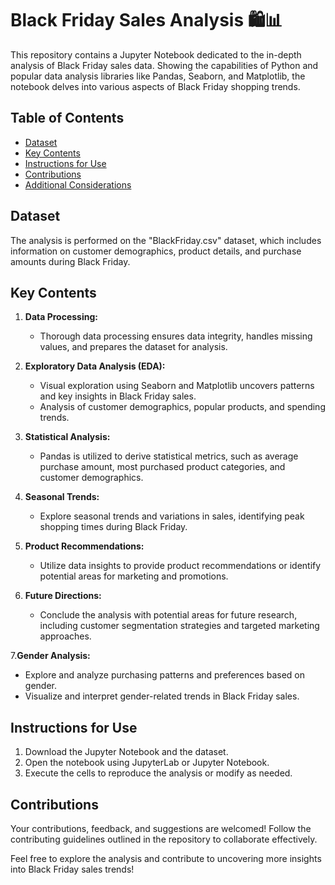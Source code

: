 <h1>Black Friday Sales Analysis 🛍️📊</h1>
This repository contains a Jupyter Notebook dedicated to the in-depth analysis of Black Friday sales data.
Showing the capabilities of Python and popular data analysis libraries like Pandas, Seaborn, and Matplotlib, the notebook delves into various aspects of Black Friday shopping trends.

## Table of Contents
- [Dataset](#dataset)
- [Key Contents](#key-contents)
- [Instructions for Use](#instructions-for-use)
- [Contributions](#contributions)
- [Additional Considerations](#additional-considerations)

## Dataset

The analysis is performed on the "BlackFriday.csv" dataset, which includes information on customer demographics, product details, and purchase amounts during Black Friday.

## Key Contents

1. **Data Processing:**
   - Thorough data processing ensures data integrity, handles missing values, and prepares the dataset for analysis.

2. **Exploratory Data Analysis (EDA):**
   - Visual exploration using Seaborn and Matplotlib uncovers patterns and key insights in Black Friday sales.
   - Analysis of customer demographics, popular products, and spending trends.

3. **Statistical Analysis:**
   - Pandas is utilized to derive statistical metrics, such as average purchase amount, most purchased product categories, and customer demographics.

4. **Seasonal Trends:**
   - Explore seasonal trends and variations in sales, identifying peak shopping times during Black Friday.

5. **Product Recommendations:**
   - Utilize data insights to provide product recommendations or identify potential areas for marketing and promotions.

6. **Future Directions:**
   - Conclude the analysis with potential areas for future research, including customer segmentation strategies and targeted marketing approaches.

7.**Gender Analysis:**
   - Explore and analyze purchasing patterns and preferences based on gender.
   - Visualize and interpret gender-related trends in Black Friday sales.


## Instructions for Use

1. Download the Jupyter Notebook and the dataset.
2. Open the notebook using JupyterLab or Jupyter Notebook.
3. Execute the cells to reproduce the analysis or modify as needed.

## Contributions

Your contributions, feedback, and suggestions are welcomed! Follow the contributing guidelines outlined in the repository to collaborate effectively.

 
Feel free to explore the analysis and contribute to uncovering more insights into Black Friday sales trends!

